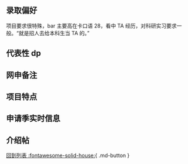 ## 录取偏好

项目要求很特殊，bar 主要高在卡口语 28，看中 TA 经历，对科研实习要求一般。“就是招人去给本科生当 TA 的。”

## 代表性 dp

## 网申备注

## 项目特点

## 申请季实时信息

## 介绍帖

[回到列表 :fontawesome-solid-house:](选校梯度.md){ .md-button }
